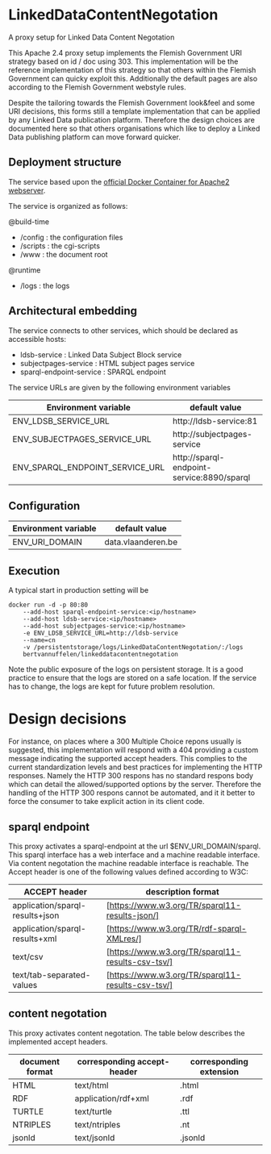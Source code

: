 # LinkedDataContentNegotation
A proxy setup for Linked Data Content Negotation

This Apache 2.4 proxy setup implements the Flemish Government URI strategy based on id / doc using 303. 
This implementation will be the reference implementation of this strategy so that others within the Flemish Government can quicky exploit this.
Additionally the default pages are also according to the Flemish Government webstyle rules.

Despite the tailoring towards the Flemish Government look&feel and some URI decisions, this forms still a template implementation that can be applied by any Linked Data publication platform.
Therefore the design choices are documented here so that others organisations which like to deploy a Linked Data publishing platform can move forward quicker.


## Deployment structure
The service based upon the [official Docker Container for Apache2 webserver](https://github.com/docker-library/httpd).

The service is organized as follows:

@build-time
* /config  : the configuration files
* /scripts : the cgi-scripts
* /www     : the document root

@runtime
* /logs    : the logs


## Architectural embedding
The service connects to other services, which should be declared as accessible hosts:

* ldsb-service            : Linked Data Subject Block service
* subjectpages-service    : HTML subject pages service
* sparql-endpoint-service : SPARQL endpoint

The service URLs are given by the following environment variables

| Environment variable | default value |
| -------------------- | ------------- |
| ENV_LDSB_SERVICE_URL    | http://ldsb-service:81 |
| ENV_SUBJECTPAGES_SERVICE_URL    | http://subjectpages-service |
| ENV_SPARQL_ENDPOINT_SERVICE_URL    | http://sparql-endpoint-service:8890/sparql |

## Configuration

| Environment variable | default value |
| -------------------- | ------------- |
| ENV_URI_DOMAIN | data.vlaanderen.be |

## Execution
A typical start in production setting will be

```
docker run -d -p 80:80 
    --add-host sparql-endpoint-service:<ip/hostname>
    --add-host ldsb-service:<ip/hostname>
    --add-host subjectpages-service:<ip/hostname> 
    -e ENV_LDSB_SERVICE_URL=http://ldsb-service
    --name=cn 
    -v /persistentstorage/logs/LinkedDataContentNegotation/:/logs
    bertvannuffelen/linkeddatacontentnegotation
```

Note the public exposure of the logs on persistent storage. It is a good practice to ensure that the logs are stored on
a safe location. If the service has to change, the logs are kept for future problem resolution.

# Design decisions

For instance, on places where a 300 Multiple Choice repons usually is suggested, this implementation will respond with a 404 providing a custom message
indicating the supported accept headers. 
This complies to the current standardization levels and best practices for implementing the HTTP responses. 
Namely the HTTP 300 respons has no standard respons body which can detail the allowed/supported options by the server.
Therefore the handling of the HTTP 300 respons cannot be automated, and it it better to force the consumer to take explicit action
in its client code.

## sparql endpoint
This proxy activates a sparql-endpoint at the url $ENV_URI_DOMAIN/sparql. This sparql interface has a web interface and a machine readable interface.
Via content negotation the machine readable interface is reachable. The Accept header is one of the following values defined according to W3C:

| ACCEPT header | description format |
| -------------------- | ------------- |
|application/sparql-results+json| [https://www.w3.org/TR/sparql11-results-json/] |
|application/sparql-results+xml | [https://www.w3.org/TR/rdf-sparql-XMLres/] |
|text/csv                       | [https://www.w3.org/TR/sparql11-results-csv-tsv/] |
|text/tab-separated-values      | [https://www.w3.org/TR/sparql11-results-csv-tsv/] |


## content negotation
This proxy activates content negotation. The table below describes the implemented accept headers.


| document format | corresponding accept-header | corresponding extension |
| --------------- | --------------------------- | ----------------------- |
| HTML | text/html | .html|
| RDF  | application/rdf+xml | .rdf|
| TURTLE | text/turtle | .ttl|
| NTRIPLES | text/ntriples | .nt|
| jsonld | text/jsonld | .jsonld|

